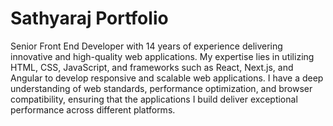 # Sathyaraj Portfolio

Senior Front End Developer with 14 years of experience delivering innovative and high-quality web applications. My expertise lies in utilizing HTML, CSS, JavaScript, and frameworks such as React, Next.js, and Angular to develop responsive and scalable web applications. I have a deep understanding of web standards, performance optimization, and browser compatibility, ensuring that the applications I build deliver exceptional performance across different platforms.
